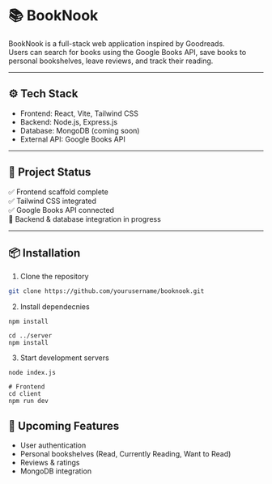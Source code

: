 # 📚 BookNook

BookNook is a full-stack web application inspired by Goodreads.  
Users can search for books using the Google Books API, save books to personal bookshelves, leave reviews, and track their reading.

---

## ⚙️ Tech Stack

-   Frontend: React, Vite, Tailwind CSS
-   Backend: Node.js, Express.js
-   Database: MongoDB (coming soon)
-   External API: Google Books API

---

## 🚧 Project Status

✅ Frontend scaffold complete  
✅ Tailwind CSS integrated  
✅ Google Books API connected  
🚧 Backend & database integration in progress

---

## 📦 Installation

1. Clone the repository

```bash
git clone https://github.com/yourusername/booknook.git
```

2. Install dependecnies

```cd client
npm install

cd ../server
npm install
```

3. Start development servers

```# Backend
node index.js

# Frontend
cd client
npm run dev
```

## 🎯 Upcoming Features

-   User authentication
-   Personal bookshelves (Read, Currently Reading, Want to Read)
-   Reviews & ratings
-   MongoDB integration
